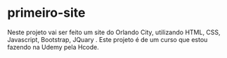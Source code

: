 # primeiro-site
Neste projeto vai ser feito um site do Orlando City, utilizando HTML, CSS, Javascript, Bootstrap, JQuary .
Este projeto é de um curso que estou fazendo na Udemy pela Hcode.
